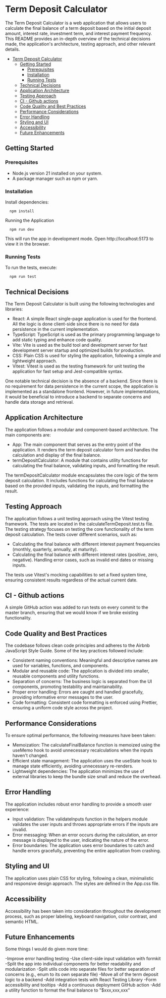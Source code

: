 # Term Deposit Calculator

The Term Deposit Calculator is a web application that allows users to calculate the final balance of a term deposit based on the initial deposit amount, interest rate, investment term, and interest payment frequency. This README provides an in-depth overview of the technical decisions made, the application's architecture, testing approach, and other relevant details.

- [Term Deposit Calculator](#term-deposit-calculator)
  - [Getting Started](#getting-started)
    - [Prerequisites](#prerequisites)
    - [Installation](#installation)
    - [Running Tests](#running-tests)
  - [Technical Decisions](#technical-decisions)
  - [Application Architecture](#application-architecture)
  - [Testing Approach](#testing-approach)
  - [CI - Github actions](#ci---github-actions)
  - [Code Quality and Best Practices](#code-quality-and-best-practices)
  - [Performance Considerations](#performance-considerations)
  - [Error Handling](#error-handling)
  - [Styling and UI](#styling-and-ui)
  - [Accessibility](#accessibility)
  - [Future Enhancements](#future-enhancements)

## Getting Started

### Prerequisites

- Node.js version 21 installed on your system.
- A package manager such as npm or yarn.

### Installation

Install dependencies:

```
  npm install
```

Running the Application

```
  npm run dev
```

This will run the app in development mode. Open http://localhost:5173 to view it in the browser.

### Running Tests

To run the tests, execute:

```
  npm run test
```

## Technical Decisions

The Term Deposit Calculator is built using the following technologies and libraries:

- React: A simple React single-page application is used for the frontend. All the logic is done client-side since there is no need for data persistence in the current implementation.
- TypeScript: TypeScript is used as the primary programming language to add static typing and enhance code quality.
- Vite: Vite is used as the build tool and development server for fast development server startup and optimized builds for production.
- CSS: Plain CSS is used for styling the application, following a simple and lightweight approach.
- Vitest: Vitest is used as the testing framework for unit testing the application for fast setup and Jest-compatible syntax.

One notable technical decision is the absence of a backend. Since there is no requirement for data persistence in the current scope, the application is implemented as a standalone frontend. However, in future implementations, it would be beneficial to introduce a backend to separate concerns and handle data storage and retrieval.

## Application Architecture

The application follows a modular and component-based architecture. The main components are:

- App: The main component that serves as the entry point of the application. It renders the term deposit calculator form and handles the calculation and display of the final balance.
- termDepositCalculator: A module that contains utility functions for calculating the final balance, validating inputs, and formatting the result.

The termDepositCalculator module encapsulates the core logic of the term deposit calculation. It includes functions for calculating the final balance based on the provided inputs, validating the inputs, and formatting the result.

## Testing Approach

The application follows a unit testing approach using the Vitest testing framework. The tests are located in the calculateTermDeposit.test.ts file.
The testing strategy focuses on testing the core functionality of the term deposit calculation. The tests cover different scenarios, such as:

- Calculating the final balance with different interest payment frequencies (monthly, quarterly, annually, at maturity).
- Calculating the final balance with different interest rates (positive, zero, negative).
  Handling error cases, such as invalid end dates or missing inputs.

The tests use Vitest's mocking capabilities to set a fixed system time, ensuring consistent results regardless of the actual current date.

## CI - Github actions

A simple GitHub action was added to run tests on every commit to the master branch, ensuring that we would know if we broke existing functionality.

## Code Quality and Best Practices

The codebase follows clean code principles and adheres to the Airbnb JavaScript Style Guide. Some of the key practices followed include:

- Consistent naming conventions: Meaningful and descriptive names are used for variables, functions, and components.
- Modular and reusable code: The application is divided into smaller, reusable components and utility functions.
- Separation of concerns: The business logic is separated from the UI components, promoting testability and maintainability.
- Proper error handling: Errors are caught and handled gracefully, providing informative error messages to the user.
- Code formatting: Consistent code formatting is enforced using Prettier, ensuring a uniform code style across the project.

## Performance Considerations

To ensure optimal performance, the following measures have been taken:

- Memoization: The calculateFinalBalance function is memoized using the useMemo hook to avoid unnecessary recalculations when the inputs haven't changed.
- Efficient state management: The application uses the useState hook to manage state efficiently, avoiding unnecessary re-renders.
- Lightweight dependencies: The application minimizes the use of external libraries to keep the bundle size small and reduce the overhead.

## Error Handling

The application includes robust error handling to provide a smooth user experience:

- Input validation: The validateInputs function in the helpers module validates the user inputs and throws appropriate errors if the inputs are invalid.
- Error messaging: When an error occurs during the calculation, an error message is displayed to the user, indicating the nature of the error.
- Error boundaries: The application uses error boundaries to catch and handle errors gracefully, preventing the entire application from crashing.

## Styling and UI

The application uses plain CSS for styling, following a clean, minimalistic and responsive design approach. The styles are defined in the App.css file.

## Accessibility

Accessibility has been taken into consideration throughout the development process, such as proper labeling, keyboard navigation, color contrast, and semantic HTML.

## Future Enhancements

Some things I would do given more time:

-Improve error handling testing
-Use client-side input validation with formkit
-Split the app into individual components for better readability and modularization
-Split utils code into separate files for better separation of concerns (e.g., enum to its own separate file)
-Move all of the term deposit logic to a backend
-Add integration tests with React Testing Library
-Form accessibility and tooltips
-Add a continuous deployment GitHub action
-Add a utility function to format the final balance to "$xxx,xxx,xxx"
